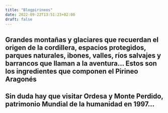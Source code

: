 ```yaml
---
title: "Blogpirineos"
date: 2022-09-22T13:51:23+02:00
draft: false
---
```


## Grandes montañas y glaciares que recuerdan el origen de la cordillera, espacios protegidos, parques naturales, ibones, valles, ríos salvajes y barrancos que llaman a la aventura… Estos son los ingredientes que componen el Pirineo Aragonés

## Sin duda hay que visitar Ordesa y Monte Perdido, patrimonio Mundial de la humanidad en 1997...

